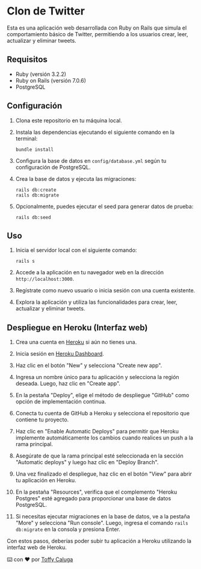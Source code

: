 # Clon de Twitter

Esta es una aplicación web desarrollada con Ruby on Rails que simula el comportamiento básico de Twitter, permitiendo a los usuarios crear, leer, actualizar y eliminar tweets.

## Requisitos

- Ruby (versión 3.2.2)
- Ruby on Rails (versión 7.0.6)
- PostgreSQL

## Configuración

1.  Clona este repositorio en tu máquina local.
2.  Instala las dependencias ejecutando el siguiente comando en la terminal:

        bundle install

3.  Configura la base de datos en `config/database.yml` según tu configuración de PostgreSQL.
4.  Crea la base de datos y ejecuta las migraciones:

        rails db:create
        rails db:migrate

5.  Opcionalmente, puedes ejecutar el seed para generar datos de prueba:

        rails db:seed

## Uso

1.  Inicia el servidor local con el siguiente comando:

        rails s

2.  Accede a la aplicación en tu navegador web en la dirección `http://localhost:3000`.

3.  Regístrate como nuevo usuario o inicia sesión con una cuenta existente.

4.  Explora la aplicación y utiliza las funcionalidades para crear, leer, actualizar y eliminar tweets.

## Despliegue en Heroku (Interfaz web)

1. Crea una cuenta en [Heroku](https://www.heroku.com/) si aún no tienes una.

2. Inicia sesión en [Heroku Dashboard](https://dashboard.heroku.com/).

3. Haz clic en el botón "New" y selecciona "Create new app".

4. Ingresa un nombre único para tu aplicación y selecciona la región deseada. Luego, haz clic en "Create app".

5. En la pestaña "Deploy", elige el método de despliegue "GitHub" como opción de implementación continua.

6. Conecta tu cuenta de GitHub a Heroku y selecciona el repositorio que contiene tu proyecto.

7. Haz clic en "Enable Automatic Deploys" para permitir que Heroku implemente automáticamente los cambios cuando realices un push a la rama principal.

8. Asegúrate de que la rama principal esté seleccionada en la sección "Automatic deploys" y luego haz clic en "Deploy Branch".

9. Una vez finalizado el despliegue, haz clic en el botón "View" para abrir tu aplicación en Heroku.

10. En la pestaña "Resources", verifica que el complemento "Heroku Postgres" esté agregado para proporcionar una base de datos PostgreSQL.

11. Si necesitas ejecutar migraciones en la base de datos, ve a la pestaña "More" y selecciona "Run console". Luego, ingresa el comando `rails db:migrate` en la consola y presiona Enter.

Con estos pasos, deberías poder subir tu aplicación a Heroku utilizando la interfaz web de Heroku.

⌨️ con ❤️ por [Toffy Caluga](https://github.com/toffycaluga)
